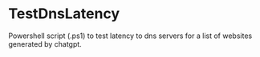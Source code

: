 # TestDnsLatency
Powershell script (.ps1) to test latency to dns servers for a list of websites generated by chatgpt.
